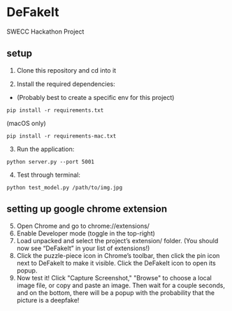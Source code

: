 # DeFakeIt
SWECC Hackathon Project

## setup

1. Clone this repository and cd into it

2. Install the required dependencies:
- (Probably best to create a specific env for this project)

```
pip install -r requirements.txt
```
(macOS only)
```
pip install -r requirements-mac.txt
```

3. Run the application:
```
python server.py --port 5001
```

4. Test through terminal:
```
python test_model.py /path/to/img.jpg
```

## setting up google chrome extension
5. Open Chrome and go to chrome://extensions/
6. Enable Developer mode (toggle in the top-right)
7. Load unpacked and select the project’s extension/ folder. (You should now see “DeFakeIt” in your list of extensions!)
8. Click the puzzle-piece icon in Chrome’s toolbar, then click the pin icon next to DeFakeIt to make it visible. Click the DeFakeIt icon to open its popup.
9. Now test it! Click "Capture Screenshot," "Browse" to choose a local image file, or copy and paste an image. Then wait for a couple seconds, and on the bottom, there will be a popup with the probability that the picture is a deepfake!
